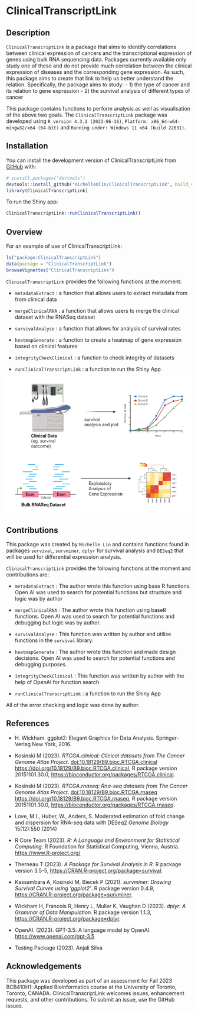 
<!-- README.md is generated from README.Rmd. Please edit that file -->

# ClinicalTranscriptLink

<!-- badges: start -->
<!-- badges: end -->

## Description

`ClinicalTranscriptLink` is a package that aims to identify correlations
between clinical expression of cancers and the transcriptional
expression of genes using bulk RNA sequencing data. Packages currently
available only study one of these and do not provide much correlation
between the clinical expression of diseases and the corresponding gene
expression. As such, this package aims to create that link to help us
better understand the relation. Specifically, the package aims to
study: - 1) the type of cancer and its relation to gene expression - 2)
the survival analysis of different types of cancer

This package contains functions to perform analysis as well as
visualisation of the above two goals. The `ClinicalTranscriptLink`
package was developed using `R version 4.3.1 (2023-06-16)`,
`Platform: x86_64-w64-mingw32/x64 (64-bit)` and
`Running under: Windows 11 x64 (build 22631)`.

## Installation

You can install the development version of ClinicalTranscriptLink from
[GitHub](https://github.com/) with:

``` r
# install.packages("devtools")
devtools::install_github("michellemlin/ClinicalTranscriptLink", build_vignettes = TRUE)
library(ClinicalTranscriptLink)
```

To run the Shiny app:

``` r
ClinicalTranscriptLink::runClinicalTranscriptLink()
```

## Overview

For an example of use of ClinicalTranscriptLink:

``` r
ls("package:ClinicalTranscriptLink")
data(package = "ClinicalTranscriptLink") 
browseVignettes("ClinicalTranscriptLink")
```

`ClinicalTranscriptLink` provides the following functions at the moment:

- `metadataExtract` : a function that allows users to extract metadata
  from from clinical data

- `mergeClinicalRNA` : a function that allows users to merge the
  clinical dataset with the RNASeq dataset

- `survivalAnalyse` : a function that allows for analysis of survival
  rates

- `heatmapGenerate` : a function to create a heatmap of gene expression
  based on clinical features

- `integrityCheckClinical` : a function to check integrity of datasets

- `runClinicalTranscriptLink` : a function to run the Shiny App

![](./MichellePackageOverview.png)

## Contributions

This package was created by `Michelle Lin` and contains functions found
in packages `survival`, `survminer`, `dplyr` for survival analysis and
`DESeq2` that will be used for differential expression analysis.

`ClinicalTranscriptLink` provides the following functions at the moment
and contributions are:

- `metadataExtract` : The author wrote this function using base R
  functions. Open AI was used to search for potential functions but
  structure and logic was by author

- `mergeClinicalRNA` : The author wrote this function using baseR
  functions. Open AI was used to search for potential functions and
  debugging but logic was by author.

- `survivalAnalyse` : This function was written by author and utilise
  functions in the `survival` library.

- `heatmapGenerate` : The author wrote this function and made design
  decisions. Open AI was used to search for potential functions and
  debugging purposes.

- `integrityCheckClinical` : This function was written by author with
  the help of OpenAI for function search

- `runClinicalTranscriptLink` : a function to run the Shiny App

All of the error checking and logic was done by author.

## References

- H. Wickham. ggplot2: Elegant Graphics for Data Analysis.
  Springer-Verlag New York, 2016.

- Kosinski M (2023). *RTCGA.clinical: Clinical datasets from The Cancer
  Genome Atlas Project*. <doi:10.18129/B9.bioc.RTCGA.clinical>
  <https://doi.org/10.18129/B9.bioc.RTCGA.clinical>, R package version
  20151101.30.0, <https://bioconductor.org/packages/RTCGA.clinical>.

- Kosinski M (2023). *RTCGA.rnaseq: Rna-seq datasets from The Cancer
  Genome Atlas Project*. <doi:10.18129/B9.bioc.RTCGA.rnaseq>
  <https://doi.org/10.18129/B9.bioc.RTCGA.rnaseq>, R package version
  20151101.30.0, <https://bioconductor.org/packages/RTCGA.rnaseq>.

- Love, M.I., Huber, W., Anders, S. Moderated estimation of fold change
  and dispersion for RNA-seq data with DESeq2 *Genome Biology*
  15(12):550 (2014)

- R Core Team (2023). *R: A Language and Environment for Statistical
  Computing*. R Foundation for Statistical Computing, Vienna, Austria.
  <https://www.R-project.org/>

- Therneau T (2023). *A Package for Survival Analysis in R*. R package
  version 3.5-5, <https://CRAN.R-project.org/package=survival>.

- Kassambara A, Kosinski M, Biecek P (2021). *survminer: Drawing
  Survival Curves using ‘ggplot2’*. R package version 0.4.9,
  <https://CRAN.R-project.org/package=survminer>.

- Wickham H, Francois R, Henry L, Muller K, Vaughan D (2023). *dplyr: A
  Grammar of Data Manipulation*. R package version 1.1.3,
  <https://CRAN.R-project.org/package=dplyr>.

- OpenAI. (2023). GPT-3.5: A language model by OpenAI.
  <https://www.openai.com/gpt-3.5>

- Testing Package (2023). Anjali Silva

## Acknowledgements

This package was developed as part of an assessment for Fall 2023
BCB410H1: Applied Bioinformatics course at the University of Toronto,
Toronto, CANADA. ClinicalTranscriptLink welcomes issues, enhancement
requests, and other contributions. To submit an issue, use the GitHub
issues.
